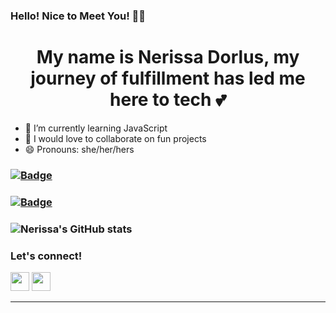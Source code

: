 ### Hello! Nice to Meet You! 👋🏾

# <h1 align="center"> My name is Nerissa Dorlus, my journey of fulfillment has led me here to tech 💕 </h1>

- 🌱 I’m currently learning JavaScript
- 👯 I would love to collaborate on fun projects
- 😄 Pronouns: she/her/hers

<!-- ### [![Top Stack](https://widget.realdeveloper.pro/api/top?stack=JavaScript,Node.js,React)](https://github.com/nerissadorlus) -->

### [![Badge](https://widget.realdeveloper.pro/api/badge?title=Languages%20and%20Framework&badges=JavaScript,Node.js,Express.js)](https://github.com/nerissadorlus)

### [![Badge](https://widget.realdeveloper.pro/api/badge?title=Database%20and%20DevOps&badges=MySQL,MongoDB,Firestore)](https://github.com/nerissadorlus)

### ![Nerissa's GitHub stats](https://github-readme-stats.vercel.app/api?username=nerissadorlus&show_icons=true&theme=radical)

### Let's connect!

[<img height="30" src = "https://img.shields.io/badge/gmail-c14438?&style=flat&logo=gmail&logoColor=white">][gmail]
[<img height="30" src="https://img.shields.io/badge/linkedin-blue.svg?&style=flat&logo=linkedin&logoColor=white" />][linkedin]
<br />

<hr />

[gmail]: mailto:nerissadorlus@gmail.com/
[linkedin]: https://www.linkedin.com/in/nerissadorlus/
